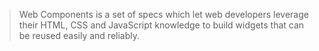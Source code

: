 >Web Components is a set of specs which let web developers leverage
>their HTML, CSS and JavaScript knowledge to build widgets that can be
>reused easily and reliably.

